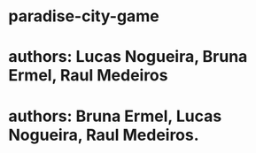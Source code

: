 # paradise-city-game
# authors: Lucas Nogueira, Bruna Ermel, Raul Medeiros

# authors: Bruna Ermel, Lucas Nogueira, Raul Medeiros.
